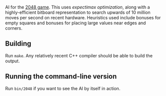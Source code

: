 AI for the [2048 game](http://gabrielecirulli.github.io/2048/). This uses *expectimax optimization*, along with a highly-efficient bitboard representation to search upwards of 10 million moves per second on recent hardware. Heuristics used include bonuses for empty squares and bonuses for placing large values near edges and corners.  

## Building

Run `make`. Any relatively recent C++ compiler should be able to build the output.

## Running the command-line version

Run `bin/2048` if you want to see the AI by itself in action.
